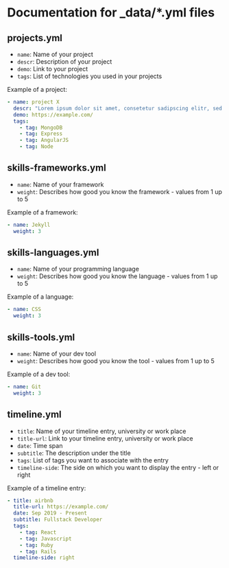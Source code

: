 # Documentation for \_data/\*.yml files

## projects.yml

- `name`: Name of your project
- `descr`: Description of your project
- `demo`: Link to your project
- `tags`: List of technologies you used in your projects

Example of a project:

```yml
- name: project X
  descr: "Lorem ipsum dolor sit amet, consetetur sadipscing elitr, sed diam nonumy eirmod tempor invidunt ut labore et dolore magna aliquyam erat, sed diam voluptua. At vero eos et accusam et justo duo dolores et ea rebum. Stet clita kasd gubergren, no sea takimata sanctus est Lorem ipsum dolor sit amet. Lorem ipsum dolor sit amet, consetetur sadipscing elitr, sed diam"
  demo: https://example.com/
  tags:
    - tag: MongoDB
    - tag: Express
    - tag: AngularJS
    - tag: Node
```

## skills-frameworks.yml

- `name`: Name of your framework
- `weight`: Describes how good you know the framework - values from 1 up to 5

Example of a framework:

```yml
- name: Jekyll
  weight: 3
```

## skills-languages.yml

- `name`: Name of your programming language
- `weight`: Describes how good you know the language - values from 1 up to 5

Example of a language:

```yml
- name: CSS
  weight: 3
```

## skills-tools.yml

- `name`: Name of your dev tool
- `weight`: Describes how good you know the tool - values from 1 up to 5

Example of a dev tool:

```yml
- name: Git
  weight: 3
```

## timeline.yml

- `title`: Name of your timeline entry, university or work place
- `title-url`: Link to your timeline entry, university or work place
- `date`: Time span
- `subtitle`: The description under the title
- `tags`: List of tags you want to associate with the entry
- `timeline-side`: The side on which you want to display the entry - left or right

Example of a timeline entry:

```yml
- title: airbnb
  title-url: https://example.com/
  date: Sep 2019 - Present
  subtitle: Fullstack Developer
  tags:
    - tag: React
    - tag: Javascript
    - tag: Ruby
    - tag: Rails
  timeline-side: right
```
